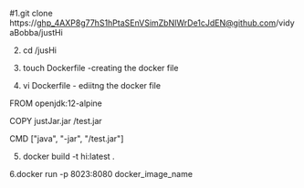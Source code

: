 #1.git clone https://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@github.com/vidyaBobba/justHi

2. cd /jusHi

3. touch Dockerfile -creating the docker file

4. vi Dockerfile - ediitng the docker file

FROM openjdk:12-alpine

COPY justJar.jar /test.jar

CMD ["java", "-jar", "/test.jar"]

5. docker build -t hi:latest . 

6.docker run -p 8023:8080 docker_image_name
